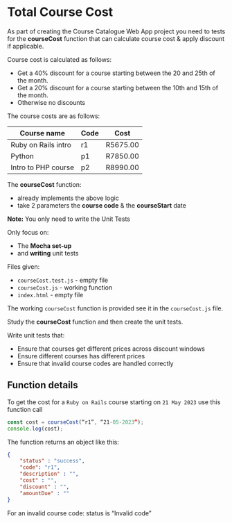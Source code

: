 # Total Course Cost

As part of creating the Course Catalogue Web App project you need to tests for the **courseCost** function that can calculate course cost & apply discount if applicable.

Course cost is calculated as follows:

* Get a 40% discount for a course starting between the 20 and 25th of the month.
* Get a 20% discount for a course starting between the 10th and 15th of the month.
* Otherwise no discounts

The course costs are as follows:

Course name | Code | Cost
------------|-----|----------
Ruby on Rails intro| r1	|R5675.00
Python     		| p1 |R7850.00
Intro to PHP course   	| p2	|R8990.00

The **courseCost** function:

* already implements the above logic
* take 2 parameters the **course code** & the **courseStart** date

**Note:** You only need to write the Unit Tests

Only focus on:

  * The **Mocha set-up** 
  * and **writing** unit tests

Files given:

* `courseCost.test.js` - empty file
* `courseCost.js` - working function
* `index.html` - empty file

The working `courseCost` function is provided see it in the `courseCost.js` file.

Study the **courseCost** function and then create the unit tests.


Write unit tests that:

* Ensure that courses get different prices across discount windows
* Ensure different courses has different prices
* Ensure that invalid course codes are handled correctly


## Function details

To get the cost for a `Ruby on Rails` course starting on `21 May 2023` use this function call

```js
const cost = courseCost(“r1”, “21-05-2023”);
console.log(cost);
```

The function returns an object like this:

```json
{
	"status" : "success",
	"code": "r1",
	"description" : "",
	"cost" : "",
	"discount" : "", 
	"amountDue" : ""
}
```

For an invalid course code: status is “Invalid code”

